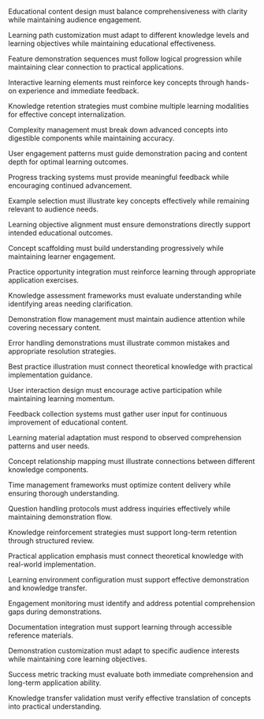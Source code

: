 Educational content design must balance comprehensiveness with clarity while maintaining audience engagement.

Learning path customization must adapt to different knowledge levels and learning objectives while maintaining educational effectiveness.

Feature demonstration sequences must follow logical progression while maintaining clear connection to practical applications.

Interactive learning elements must reinforce key concepts through hands-on experience and immediate feedback.

Knowledge retention strategies must combine multiple learning modalities for effective concept internalization.

Complexity management must break down advanced concepts into digestible components while maintaining accuracy.

User engagement patterns must guide demonstration pacing and content depth for optimal learning outcomes.

Progress tracking systems must provide meaningful feedback while encouraging continued advancement.

Example selection must illustrate key concepts effectively while remaining relevant to audience needs.

Learning objective alignment must ensure demonstrations directly support intended educational outcomes.

Concept scaffolding must build understanding progressively while maintaining learner engagement.

Practice opportunity integration must reinforce learning through appropriate application exercises.

Knowledge assessment frameworks must evaluate understanding while identifying areas needing clarification.

Demonstration flow management must maintain audience attention while covering necessary content.

Error handling demonstrations must illustrate common mistakes and appropriate resolution strategies.

Best practice illustration must connect theoretical knowledge with practical implementation guidance.

User interaction design must encourage active participation while maintaining learning momentum.

Feedback collection systems must gather user input for continuous improvement of educational content.

Learning material adaptation must respond to observed comprehension patterns and user needs.

Concept relationship mapping must illustrate connections between different knowledge components.

Time management frameworks must optimize content delivery while ensuring thorough understanding.

Question handling protocols must address inquiries effectively while maintaining demonstration flow.

Knowledge reinforcement strategies must support long-term retention through structured review.

Practical application emphasis must connect theoretical knowledge with real-world implementation.

Learning environment configuration must support effective demonstration and knowledge transfer.

Engagement monitoring must identify and address potential comprehension gaps during demonstrations.

Documentation integration must support learning through accessible reference materials.

Demonstration customization must adapt to specific audience interests while maintaining core learning objectives.

Success metric tracking must evaluate both immediate comprehension and long-term application ability.

Knowledge transfer validation must verify effective translation of concepts into practical understanding. 
